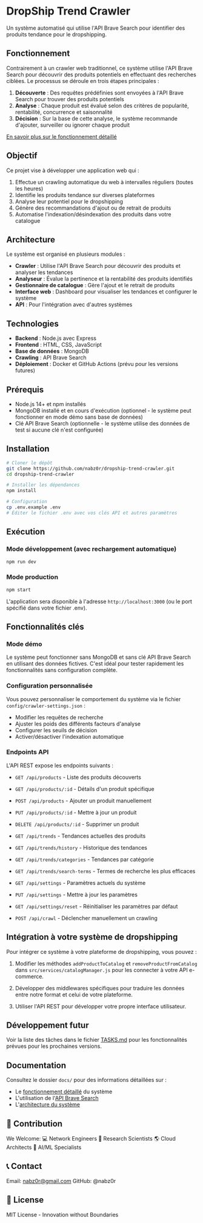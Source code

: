 # DropShip Trend Crawler

Un système automatisé qui utilise l'API Brave Search pour identifier des produits tendance pour le dropshipping.

## Fonctionnement

Contrairement à un crawler web traditionnel, ce système utilise l'API Brave Search pour découvrir des produits potentiels en effectuant des recherches ciblées. Le processus se déroule en trois étapes principales :

1. **Découverte** : Des requêtes prédéfinies sont envoyées à l'API Brave Search pour trouver des produits potentiels
2. **Analyse** : Chaque produit est évalué selon des critères de popularité, rentabilité, concurrence et saisonnalité
3. **Décision** : Sur la base de cette analyse, le système recommande d'ajouter, surveiller ou ignorer chaque produit

[En savoir plus sur le fonctionnement détaillé](docs/fonctionnement.md)

## Objectif

Ce projet vise à développer une application web qui :

1. Effectue un crawling automatique du web à intervalles réguliers (toutes les heures)
2. Identifie les produits tendance sur diverses plateformes
3. Analyse leur potentiel pour le dropshipping
4. Génère des recommandations d'ajout ou de retrait de produits
5. Automatise l'indexation/désindexation des produits dans votre catalogue

## Architecture

Le système est organisé en plusieurs modules :

- **Crawler** : Utilise l'API Brave Search pour découvrir des produits et analyser les tendances
- **Analyseur** : Évalue la pertinence et la rentabilité des produits identifiés
- **Gestionnaire de catalogue** : Gère l'ajout et le retrait de produits
- **Interface web** : Dashboard pour visualiser les tendances et configurer le système
- **API** : Pour l'intégration avec d'autres systèmes

## Technologies

- **Backend** : Node.js avec Express
- **Frontend** : HTML, CSS, JavaScript
- **Base de données** : MongoDB
- **Crawling** : API Brave Search
- **Déploiement** : Docker et GitHub Actions (prévu pour les versions futures)

## Prérequis

- Node.js 14+ et npm installés
- MongoDB installé et en cours d'exécution (optionnel - le système peut fonctionner en mode démo sans base de données)
- Clé API Brave Search (optionnelle - le système utilise des données de test si aucune clé n'est configurée)

## Installation

```bash
# Cloner le dépôt
git clone https://github.com/nabz0r/dropship-trend-crawler.git
cd dropship-trend-crawler

# Installer les dépendances
npm install

# Configuration
cp .env.example .env
# Éditer le fichier .env avec vos clés API et autres paramètres
```

## Exécution

### Mode développement (avec rechargement automatique)

```bash
npm run dev
```

### Mode production

```bash
npm start
```

L'application sera disponible à l'adresse `http://localhost:3000` (ou le port spécifié dans votre fichier .env).

## Fonctionnalités clés

### Mode démo

Le système peut fonctionner sans MongoDB et sans clé API Brave Search en utilisant des données fictives. C'est idéal pour tester rapidement les fonctionnalités sans configuration complète.

### Configuration personnalisée

Vous pouvez personnaliser le comportement du système via le fichier `config/crawler-settings.json` :
- Modifier les requêtes de recherche
- Ajuster les poids des différents facteurs d'analyse
- Configurer les seuils de décision
- Activer/désactiver l'indexation automatique

### Endpoints API

L'API REST expose les endpoints suivants :

- `GET /api/products` - Liste des produits découverts
- `GET /api/products/:id` - Détails d'un produit spécifique
- `POST /api/products` - Ajouter un produit manuellement
- `PUT /api/products/:id` - Mettre à jour un produit
- `DELETE /api/products/:id` - Supprimer un produit

- `GET /api/trends` - Tendances actuelles des produits
- `GET /api/trends/history` - Historique des tendances
- `GET /api/trends/categories` - Tendances par catégorie
- `GET /api/trends/search-terms` - Termes de recherche les plus efficaces

- `GET /api/settings` - Paramètres actuels du système
- `PUT /api/settings` - Mettre à jour les paramètres
- `GET /api/settings/reset` - Réinitialiser les paramètres par défaut

- `POST /api/crawl` - Déclencher manuellement un crawling

## Intégration à votre système de dropshipping

Pour intégrer ce système à votre plateforme de dropshipping, vous pouvez :

1. Modifier les méthodes `addProductToCatalog` et `removeProductFromCatalog` dans `src/services/catalogManager.js` pour les connecter à votre API e-commerce.

2. Développer des middlewares spécifiques pour traduire les données entre notre format et celui de votre plateforme.

3. Utiliser l'API REST pour développer votre propre interface utilisateur.

## Développement futur 

Voir la liste des tâches dans le fichier [TASKS.md](TASKS.md) pour les fonctionnalités prévues pour les prochaines versions.

## Documentation

Consultez le dossier `docs/` pour des informations détaillées sur :

- Le [fonctionnement détaillé](docs/fonctionnement.md) du système
- L'utilisation de l'[API Brave Search](docs/brave_api.md)
- L'[architecture du système](docs/architecture.md)

## 🤝 Contribution
We Welcome: 💻 Network Engineers 👀 Research Scientists 🌎 Cloud Architects 🤖 AI/ML Specialists

## 📞 Contact
Email: nabz0r@gmail.com GitHub: @nabz0r

## 📜 License
MIT License - Innovation without Boundaries
